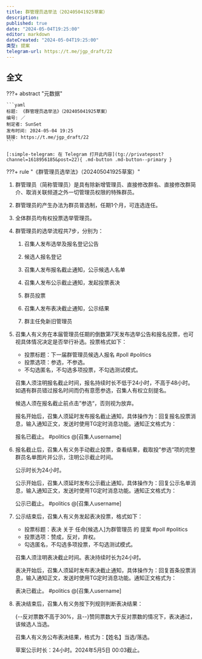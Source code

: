 ```yaml
---
title: 群管理员选举法（202405041925草案）
description:
published: true
date: "2024-05-04T19:25:00"
editor: markdown
dateCreated: "2024-05-04T19:25:00"
类型: 提案
telegram-url: https://t.me/jgp_draft/22
---
```


## 全文

???+ abstract "元数据"

    ```yaml
    标题: 《群管理员选举法》（202405041925草案）
    编号: ／
    制定者: SunSet
    发布时间: 2024-05-04 19:25
    链接: https://t.me/jgp_draft/22
    ```

    [:simple-telegram: 在 Telegram 打开此内容](tg://privatepost?channel=1618956185&post=22){ .md-button .md-button--primary }

???+ rule "《群管理员选举法》（202405041925草案）"

1.  群管理员（简称管理员）是具有除新增管理员、直接修改群名、直接修改群简介、取消关联频道之外一切管理员权限的特殊群员。

2.  群管理员的产生办法为群员普选制，任期1个月，可连选连任。

3.  全体群员均有权投票选举管理员。

4.  群管理员的选举流程共7步，分别为：

    1.  召集人发布选举及报名登记公告

    2.  候选人报名登记

    3.  召集人发布报名截止通知，公示候选人名单

    4.  召集人发布公示截止通知，发起投票表决

    5.  群员投票

    6.  召集人发布表决截止通知，公示结果

    7.  群主任免新旧管理员

5.  召集人有义务在本届管理员任期的倒数第7天发布选举公告和报名投票，也可视具体情况决定是否举行补选。投票格式如下：

    +   投票标题：下一届群管理员候选人报名  #poll #politics
    +   投票选项：参选，不参选。
    +   不勾选匿名，不勾选多项投票，不勾选测试模式。

    召集人须注明报名截止时间，报名持续时长不低于24小时，不高于48小时。如遇有群员错过报名时间而仍有意愿参选，召集人有权立刻提名。

    候选人须在报名截止前点击”参选“，否则视为放弃。

    报名开始后，召集人须延时发布报名截止通知，具体操作为：回复报名投票消息，输入通知正文，发送时使用TG定时消息功能。通知正文格式为：

    报名已截止。 #politics @[召集人username]

6.  报名截止后，召集人有义务手动截止投票，查看结果，截取投”参选“项的完整群员名单图片并公示，注明公示截止时间。

    公示时长为24小时。

    公示开始后，召集人须延时发布公示截止通知，具体操作为：回复公示名单消息，输入通知正文，发送时使用TG定时消息功能。通知正文格式为：

    公示已截止。 #politics @[召集人username]

7.  公示结束后，召集人有义务发起表决投票，格式如下：

    +   投票标题：表决 关于 任命[候选人]为群管理员 的 提案 #poll #politics
    +   投票选项：赞成，反对，弃权。
    +   勾选匿名，不勾选多项投票，不勾选测试模式。

    召集人须注明表决截止时间。表决持续时长为24小时。

    表决开始后，召集人须延时发布表决截止通知，具体操作为：回复首条投票消息，输入通知正文，发送时使用TG定时消息功能。通知正文格式为：

    表决已截止。 #politics @[召集人username]

8.  表决结束后，召集人有义务按下列规则判断表决结果：

    {--反对票数不高于30%，且--}赞同票数大于反对票数的情况下，表决通过，该候选人当选。

    召集人有义务公布表决结果，格式为：【姓名】当选/落选。

    草案公示时长：24小时。2024年5月5日 00:03截止。
